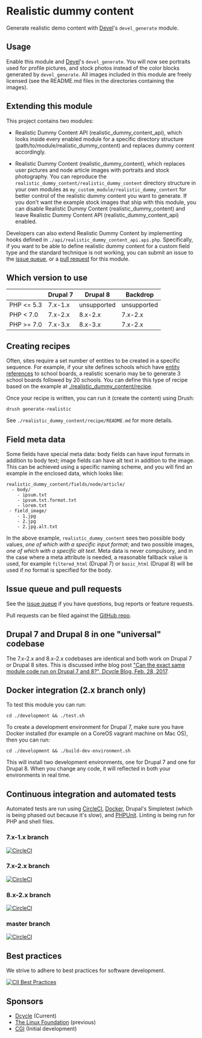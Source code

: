 Realistic dummy content
=======================

Generate realistic demo content with
[Devel](https://drupal.org/project/devel)'s `devel_generate` module.

Usage
-----

Enable this module and [Devel](https://drupal.org/project/devel)'s
`devel_generate`. You will now see portraits used for profile pictures, and
stock photos instead of the color blocks generated by `devel_generate`. All
images included in this module are freely licensed (see the README.md files in
the directories containing the images).

Extending this module
-----

This project contains two modules:

 * Realistic Dummy Content API (realistic\_dummy\_content\_api), which looks
   inside every enabled module for a specific directory structure
   (path/to/module/realistic_dummy_content) and replaces dummy content
   accordingly.

 * Realistic Dummy Content (realistic\_dummy\_content), which replaces user
   pictures and node article images with portraits and stock photography. You
   can reproduce the `realistic_dummy_content/realistic_dummy_content`
   directory structure in your own modules as
   `my_custom_module/realistic_dummy_content` for better control of the
   realistic dummy content you want to generate. If you don't want the example
   stock images that ship with this module, you can disable Realistic Dummy
   Content (realistic\_dummy\_content) and leave Realistic Dummy Content API
   (realistic\_dummy\_content\_api) enabled.

Developers can also extend Realistic Dummy Content by implementing hooks
defined in `./api/realistic_dummy_content_api.api.php`. Specifically, if you
want to be able to define realistic dummy content for a custom field type and
the standard technique is not working, you can submit an issue to the [issue
queue](https://drupal.org/project/issues/2253941?categories=All), or a
[pull request](https://github.com/dcycle/realistic_dummy_content) for this
module.

Which version to use
-----

|            | Drupal 7 | Drupal 8    | Backdrop    |
|------------|----------|-------------|-------------|
| PHP <= 5.3 | 7.x-1.x  | unsupported | unsupported |
| PHP < 7.0  | 7.x-2.x  | 8.x-2.x     | 7.x-2.x     |
| PHP >= 7.0 | 7.x-3.x  | 8.x-3.x     | 7.x-2.x     |

Creating recipes
-----

Often, sites require a set number of entities to be created in a specific
sequence. For example, if your site defines schools which have [entity
references](https://www.drupal.org/project/entityreference) to school boards, a
realistic scenario may be to generate 3 school boards followed by 20 schools.
You can define this type of recipe based on the example at
[./realistic_dummy_content/recipe](http://cgit.drupalcode.org/realistic_dummy_content/tree/realistic_dummy_content/recipe/realistic_dummy_content.recipe.inc).

Once your recipe is written, you can run it (create the content) using Drush:

    drush generate-realistic

See `./realistic_dummy_content/recipe/README.md` for more details.

Field meta data
-----

Some fields have special meta data: body fields can have input formats in addition to body text; image fields can have alt text in addition to the image. This can be achieved using a specific naming scheme, and you will find an example in the enclosed data, which looks like:

    realistic_dummy_content/fields/node/article/
      - body/
        - ipsum.txt
        - ipsum.txt.format.txt
        - lorem.txt
     - field_image/
        - 1.jpg
        - 2.jpg
        - 2.jpg.alt.txt

In the above example, `realistic_dummy_content` sees two possible body values,
_one of which with a specific input format_; and two possible images, _one of
which with a specific alt text_. Meta data is never compulsory, and in the case
where a meta attribute is needed, a reasonable fallback value is used, for
example `filtered_html` (Drupal 7) or `basic_html` (Drupal 8) will be used if no
format is specified for the body.

Issue queue and pull requests
-----

See the [issue queue](https://drupal.org/project/issues/2253941?categories=All) if you have questions, bug reports or feature requests.

Pull requests can be filed against the [GitHub repo](https://github.com/dcycle/realistic_dummy_content).

Drupal 7 and Drupal 8 in one "universal" codebase
-----

The 7.x-2.x and 8.x-2.x codebases are identical and both work on Drupal 7 or Drupal 8 sites. This is discussed inthe blog post ["Can the exact same module code run on Drupal 7 and 8?", Dcycle Blog, Feb. 28, 2017](http://blog.dcycle.com/blog/7b285da4/same-module-drupal-7-and-8).

Docker integration (2.x branch only)
-----

To test this module you can run:

    cd ./development && ./test.sh

To create a development environment for Drupal 7, make sure you have Docker installed (for example on a CoreOS vagrant machine on Mac OS), then you can run:

    cd ./development && ./build-dev-environment.sh

This will install two development environments, one for Drupal 7 and one for Drupal 8. When you change any code, it will reflected in both your environments in real time.

Continuous integration and automated tests
-----

Automated tests are run using
[CircleCI](https://circleci.com/gh/dcycle/realistic_dummy_content),
[Docker](https://www.docker.com/products/docker), Drupal's Simpletest (which
is being phased out because it's slow), and [PHPUnit](https://phpunit.de).
Linting is being run for PHP and shell files.

### 7.x-1.x branch

[![CircleCI](https://circleci.com/gh/dcycle/realistic_dummy_content/tree/7.x-1.x.svg?style=svg)](https://circleci.com/gh/dcycle/realistic_dummy_content/tree/7.x-1.x)

### 7.x-2.x branch

[![CircleCI](https://circleci.com/gh/dcycle/realistic_dummy_content/tree/7.x-2.x.svg?style=svg)](https://circleci.com/gh/dcycle/realistic_dummy_content/tree/7.x-2.x)

### 8.x-2.x branch

[![CircleCI](https://circleci.com/gh/dcycle/realistic_dummy_content/tree/8.x-2.x.svg?style=svg)](https://circleci.com/gh/dcycle/realistic_dummy_content/tree/8.x-2.x)

### master branch

[![CircleCI](https://circleci.com/gh/dcycle/realistic_dummy_content/tree/master.svg?style=svg)](https://circleci.com/gh/dcycle/realistic_dummy_content/tree/master)

Best practices
-----

We strive to adhere to best practices for software development.

[![CII Best Practices](https://bestpractices.coreinfrastructure.org/projects/97/badge)](https://bestpractices.coreinfrastructure.org/projects/97)

Sponsors
-----

 * [Dcycle](http://dcycle.com/) (Current)
 * [The Linux Foundation](http://www.linuxfoundation.org/) (previous)
 * [CGI](http://cgi.com/) (Initial development)
